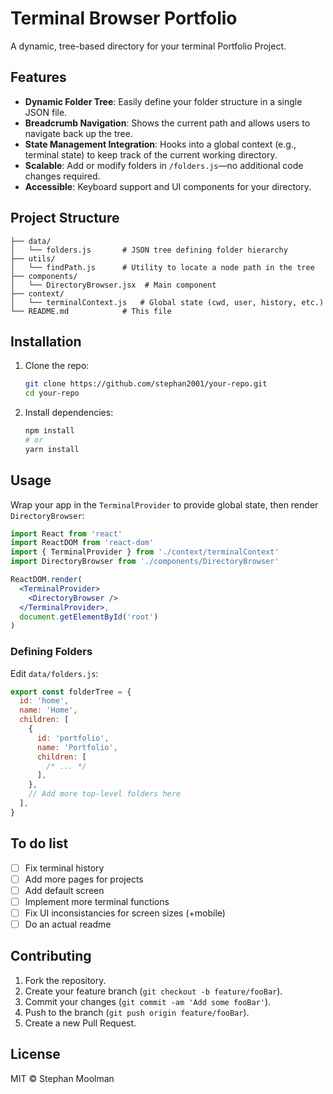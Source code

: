 # Terminal Browser Portfolio

A dynamic, tree-based directory for your terminal Portfolio Project.

## Features

- **Dynamic Folder Tree**: Easily define your folder structure in a single JSON file.
- **Breadcrumb Navigation**: Shows the current path and allows users to navigate back up the tree.
- **State Management Integration**: Hooks into a global context (e.g., terminal state) to keep track of the current working directory.
- **Scalable**: Add or modify folders in `/folders.js`—no additional code changes required.
- **Accessible**: Keyboard support and UI components for your directory.

## Project Structure

```
├── data/
│   └── folders.js       # JSON tree defining folder hierarchy
├── utils/
│   └── findPath.js      # Utility to locate a node path in the tree
├── components/
│   └── DirectoryBrowser.jsx  # Main component
├── context/
│   └── terminalContext.js   # Global state (cwd, user, history, etc.)
└── README.md            # This file
```

## Installation

1. Clone the repo:

   ```bash
   git clone https://github.com/stephan2001/your-repo.git
   cd your-repo
   ```

2. Install dependencies:

   ```bash
   npm install
   # or
   yarn install
   ```

## Usage

Wrap your app in the `TerminalProvider` to provide global state, then render `DirectoryBrowser`:

```jsx
import React from 'react'
import ReactDOM from 'react-dom'
import { TerminalProvider } from './context/terminalContext'
import DirectoryBrowser from './components/DirectoryBrowser'

ReactDOM.render(
  <TerminalProvider>
    <DirectoryBrowser />
  </TerminalProvider>,
  document.getElementById('root')
)
```

### Defining Folders

Edit `data/folders.js`:

```js
export const folderTree = {
  id: 'home',
  name: 'Home',
  children: [
    {
      id: 'portfolio',
      name: 'Portfolio',
      children: [
        /* ... */
      ],
    },
    // Add more top-level folders here
  ],
}
```

## To do list

- [ ] Fix terminal history
- [ ] Add more pages for projects
- [ ] Add default screen
- [ ] Implement more terminal functions
- [ ] Fix UI inconsistancies for screen sizes (+mobile)
- [ ] Do an actual readme

## Contributing

1. Fork the repository.
2. Create your feature branch (`git checkout -b feature/fooBar`).
3. Commit your changes (`git commit -am 'Add some fooBar'`).
4. Push to the branch (`git push origin feature/fooBar`).
5. Create a new Pull Request.

## License

MIT © Stephan Moolman
